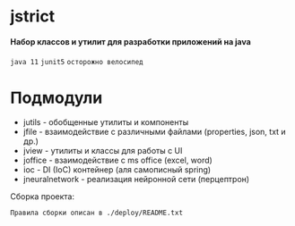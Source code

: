 # jstrict
#### Набор классов и утилит для разработки приложений на java

`java 11` `junit5` `осторожно велосипед`

# Подмодули
- jutils - обобщенные утилиты и компоненты
- jfile - взаимодействие с различными файлами (properties, json, txt и др.)
- jview - утилиты и классы для работы с UI
- joffice - взаимодействие с ms office (excel, word)
- ioc - DI (IoC) контейнер (аля самописный spring)
- jneuralnetwork - реализация нейронной сети (перцептрон)

Сборка проекта:
```
Правила сборки описан в ./deploy/README.txt
```